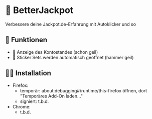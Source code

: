 # 🎰 BetterJackpot 

Verbessere deine Jackpot.de-Erfahrung mit Autoklicker und so 

## 🚀 Funktionen

- 💸 Anzeige des Kontostandes (schon geil)
- 🚨 Sticker Sets werden automatisch geöffnet (hammer geil)

## 🧑‍💻 Installation

- Firefox: 
    - temporär: about:debugging#/runtime/this-firefox öffnen, dort "Temporäres Add-On laden..."
    - signiert: t.b.d.
- Chrome:
    - t.b.d.
